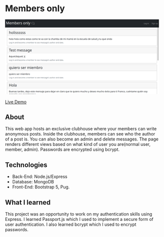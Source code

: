# Members only

![Projects section](/public/images/screenshot.png)

[Live Demo](https://pacific-shelf-41686.herokuapp.com/)

## About
This web app hosts an exclusive clubhouse where your members can write anonymous posts. Inside the clubhouse, members can see who the author of a post is. You can also become an admin and delete messages. The page renders different views based on what kind of user you are(normal user, member, admin). Passwords are encrypted using bcrypt.

## Technologies
* Back-End: Node.js/Express
* Database: MongoDB
* Front-End: Bootstrap 5, Pug.

## What I learned
This project was an opportunity to work on my authentication skills using Express. I learned Passport.js which I used to implement a secure form of user authentication. I also learned bcrypt which I used to encrypt passwords.
